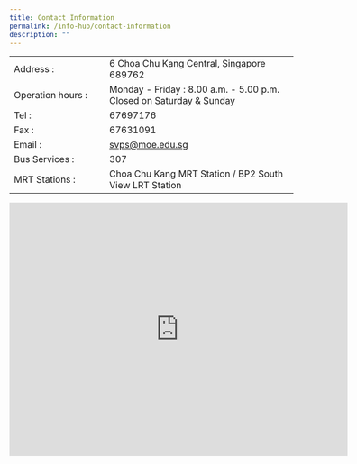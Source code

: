 ```yaml
---
title: Contact Information
permalink: /info-hub/contact-information
description: ""
---
```

<table border="0" width="80%" cellspacing="0" cellpadding="0">
<tbody>
<tr>
<td width="160">Address :</td>
<td width="334">6 Choa Chu Kang Central,&nbsp;Singapore 689762</td>
</tr>
<tr>
<td>Operation hours :</td>
<td>Monday - Friday : 8.00 a.m. - 5.00 p.m. <br />Closed on Saturday &amp; Sunday</td>
</tr>
<tr>
<td width="160">Tel :</td>
<td width="334">67697176</td>
</tr>
<tr>
<td width="160">Fax :</td>
<td width="334">67631091</td>
</tr>
<tr>
<td width="160">Email :</td>
<td width="334"><a href="mailto:svps@moe.edu.sg">svps@moe.edu.sg</a></td>
</tr>
<tr>
<td width="160">Bus Services :</td>
<td width="334">307</td>
</tr>
<tr>
<td width="160">MRT Stations :</td>
<td width="334">Choa Chu Kang MRT Station / BP2 South View LRT Station</td>
</tr>
</tbody>
</table>
<p><iframe src="https://www.google.com/maps/embed?pb=!1m18!1m12!1m3!1d1994.3294046158096!2d103.74599711282362!3d1.3813669018695591!2m3!1f0!2f0!3f0!3m2!1i1024!2i768!4f13.1!3m3!1m2!1s0x31da11c18f5d9df1%3A0xb3b685f587791a28!2sSouth+View+Primary+School!5e0!3m2!1sen!2ssg!4v1514899797655" width="600" height="450" frameborder="0" allowfullscreen="allowfullscreen" data-mce-fragment="1"></iframe></p>